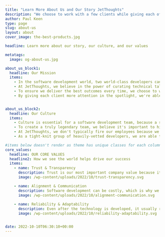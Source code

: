 ```yaml
---
title: "Learn More About Us and Our Story JetThoughts"
description: "We choose to work with a few clients while giving each of them more attention in the spotlight so we can improve and create long-term relationships."
author: Paul Keen
type: page
slug: about-us
layout: about
cover_image: the-best-products.jpg

headline: Learn more about our story, our culture, and our values

metatags:
  image: og-about-us.jpg

about_us_block1:
  headline: Our Mission
  items:
    - In the software development world, two world-class developers can outperform an army of sub-par engineers.
    - At JetThoughts, we believe in the power of curating technical talent and strive to differentiate ourselves on the quality of our work.
    - To ensure we deliver the best outcomes every time, we choose to work with only a few clients at a time and make them our primary focus.
    - By giving each client more attention in the spotlight, we're able to improve alignment, make more progress, and create better long-term relationships.


about_us_block2:
  headline: Our Culture
  items:
    - Culture is essential for a software development team, because a single motivated & high-energy developer can outperform a team that's overwhelmed or lazy.
    - To create a truly legendary team, we believe it's important to hire carefully and spend the time to develop a culture that can achieve quality consistently.
    - At JetThoughts, we don't typically fire our employees because we hire strategically with intent to secure the right long-term partners for our team.
    - As a tight-knit group of heavily-vetted developers, we are able to focus harder, understand deeper, and stay more adaptable than larger development firms.

#items below doesn't render as theme has unique classes for each column. Edit theme/page/about.html
core_values:
  headline: OUR CORE VALUES
  headline2: How we see the world helps drive our success
  items:
    - name: Trust & Transparency
      description: Trust is our most important company value because it’s essential for any successful long-term relationship. In order to build trust, we believe in the need for transparency.
      image: /wp-content/uploads/2022/10/trust-transparency.svg

    - name: Alignment & Communication
      description: Software development can be costly, which is why we believe in the importance of proper scoping, planning, and communication throughout the process.
      image: /wp-content/uploads/2022/10/alignment-communication.svg
      
    - name: Reliability & Adaptability
      description: Even after the technology is developed, it usually requires ongoing supervision to fix problems, adjust to changes, and keep it stable over time.
      image: /wp-content/uploads/2022/10/reliability-adaptability.svg


date: 2022-10-10T06:30:10+00:00
---
```

